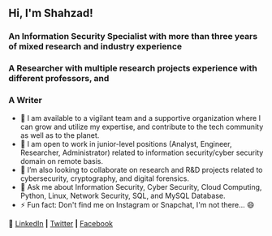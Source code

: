 ## Hi, I'm Shahzad! 

### An Information Security Specialist with more than three years of mixed research and industry experience
### A Researcher with multiple research projects experience with different professors, and 
### A Writer

- 🔭 I am available to a vigilant team and a supportive organization where I can grow and utilize my expertise, and contribute to the tech community as well as to the planet. 
- 🌱 I am open to work in junior-level positions (Analyst, Engineer, Researcher, Administrator) related to information security/cyber security domain on remote basis.
- 👯 I’m also looking to collaborate on research and R&D projects related to cybersecurity, cryptography, and digital forensics.
- 💬 Ask me about Information Security,  Cyber Security, Cloud Computing, Python, Linux, Network Security, SQL, and MySQL Database.
- ⚡ Fun fact: Don't find me on Instagram or Snapchat, I'm not there... 😄


👔 [LinkedIn][linkedin] **|**
   [Twitter][twitter] **|**
   [Facebook][facebook] 

[linkedin]: https://www.linkedin.com/in/mirshahzad/
[twitter]: https://twitter.com/mirshahzadahmed
[facebook]: https://www.facebook.com/mirshahzad007
